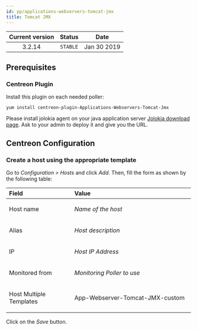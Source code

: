 ```yaml
---
id: pp/applications-webservers-tomcat-jmx
title: Tomcat JMX
---
```


| Current version | Status | Date |
| :-: | :-: | :-: |
| 3.2.14 | `STABLE` | Jan 30 2019 |

## Prerequisites
### Centreon Plugin
Install this plugin on each needed poller:

    yum install centreon-plugin-Applications-Webservers-Tomcat-Jmx

Please install jolokia agent on your java application server
[Jolokia download page](https://jolokia.org/download.html). Ask to
your admin to deploy it and give you the URL.


## Centreon Configuration
### Create a host using the appropriate template
Go to *Configuration &gt; Hosts* and click *Add*. Then, fill the form as
shown by the following table:

<table>
<colgroup>
<col width="35%" />
<col width="64%" />
</colgroup>
<thead>
<tr class="header">
<th align="left">Field</th>
<th align="left">Value</th>
</tr>
</thead>
<tbody>
<tr class="odd">
<td align="left"><p>Host name</p></td>
<td align="left"><p><em>Name of the host</em></p></td>
</tr>
<tr class="even">
<td align="left"><p>Alias</p></td>
<td align="left"><p><em>Host description</em></p></td>
</tr>
<tr class="odd">
<td align="left"><p>IP</p></td>
<td align="left"><p><em>Host IP Address</em></p></td>
</tr>
<tr class="even">
<td align="left"><p>Monitored from</p></td>
<td align="left"><p><em>Monitoring Poller to use</em></p></td>
</tr>
<tr class="odd">
<td align="left"><p>Host Multiple Templates</p></td>
<td align="left"><p>App-Webserver-Tomcat-JMX-custom</p></td>
</tr>
</tbody>
</table>

Click on the *Save* button.

